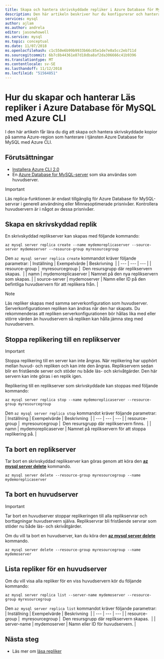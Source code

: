 ```yaml
---
title: Skapa och hantera skrivskyddade repliker i Azure Database för MySQL
description: Den här artikeln beskriver hur du konfigurerar och hanterar skrivskyddade repliker i Azure Database for MySQL med Azure CLI.
services: mysql
author: ajlam
ms.author: andrela
editor: jasonwhowell
ms.service: mysql
ms.topic: conceptual
ms.date: 11/07/2018
ms.openlocfilehash: c1c550e6b99b9933b66c85e1de7e0a5cc2eb711d
ms.sourcegitcommit: 6b7c8b44361e87d18dba8af2da306666c41b9396
ms.translationtype: MT
ms.contentlocale: sv-SE
ms.lasthandoff: 11/12/2018
ms.locfileid: "51564851"
---
```

# <a name="how-to-create-and-manage-read-replicas-in-azure-database-for-mysql-using-the-azure-cli"></a>Hur du skapar och hanterar Läs repliker i Azure Database för MySQL med Azure CLI

I den här artikeln får lära du dig att skapa och hantera skrivskyddade kopior på samma Azure-region som hanterare i tjänsten Azure Database for MySQL med Azure CLI.

## <a name="prerequisites"></a>Förutsättningar

- [Installera Azure CLI 2.0](https://docs.microsoft.com/cli/azure/install-azure-cli?view=azure-cli-latest)
- En [Azure Database for MySQL-server](quickstart-create-mysql-server-database-using-azure-portal.md) som ska användas som huvudserver. 

> [!IMPORTANT]
> Läs replica-funktionen är endast tillgänglig för Azure Database för MySQL-servrar i generell användning eller Minnesoptimerade prisnivåer. Kontrollera huvudservern är i något av dessa prisnivåer.

## <a name="create-a-read-replica"></a>Skapa en skrivskyddad replik

En skrivskyddad replikserver kan skapas med följande kommando:

```azurecli-interactive
az mysql server replica create --name mydemoreplicaserver --source-server mydemoserver --resource-group myresourcegroup
```

Den `az mysql server replica create` kommandot kräver följande parametrar:
| Inställning | Exempelvärde | Beskrivning  |
| --- | --- | --- |
| resource-group |  myresourcegroup |  Den resursgrupp där replikservern skapas.  |
| namn | mydemoreplicaserver | Namnet på den nya replikservern som skapas. |
| source-server | mydemoserver | Namn eller ID på den befintliga huvudservern för att replikera från. |

> [!NOTE]
> Läs repliker skapas med samma serverkonfiguration som huvudserver. Serverkonfigurationen repliken kan ändras när den har skapats. Du rekommenderas att repliken serverkonfigurationen bör hållas lika med eller större värden än huvudservern så repliken kan hålla jämna steg med huvudservern.

## <a name="stop-replication-to-a-replica-server"></a>Stoppa replikering till en replikserver

> [!IMPORTANT]
> Stoppa replikering till en server kan inte ångras. När replikering har upphört mellan huvud- och repliken och kan inte den ångras. Replikservern sedan blir en fristående server och stöder nu både läs- och skrivåtgärder. Den här servern kan inte göras i en replik igen.

Replikering till en replikserver som skrivskyddade kan stoppas med följande kommando:

```azurecli-interactive
az mysql server replica stop --name mydemoreplicaserver --resource-group myresourcegroup
```

Den `az mysql server replica stop` kommandot kräver följande parametrar:
| Inställning | Exempelvärde | Beskrivning  |
| --- | --- | --- |
| resource-group |  myresourcegroup |  Den resursgrupp där replikservern finns.  |
| namn | mydemoreplicaserver | Namnet på replikservern för att stoppa replikering på. |

## <a name="delete-a-replica-server"></a>Ta bort en replikserver

Tar bort en skrivskyddad replikserver kan göras genom att köra den **[az mysql server delete](/cli/azure/mysql/server#az_mysql_server_delete)** kommando.

```azurecli-interactive
az mysql server delete --resource-group myresourcegroup --name mydemoreplicaserver
```

## <a name="delete-a-master-server"></a>Ta bort en huvudserver

> [!IMPORTANT]
> Tar bort en huvudserver stoppar replikeringen till alla replikservrar och borttagningar huvudservern själva. Replikservrar bli fristående servrar som stöder nu både läs- och skrivåtgärder.

Om du vill ta bort en huvudserver, kan du köra den **[az mysql server delete](/cli/azure/mysql/server#az_mysql_server_delete)** kommando.

```azurecli-interactive
az mysql server delete --resource-group myresourcegroup --name mydemoserver
```

## <a name="list-replicas-for-a-master-server"></a>Lista repliker för en huvudserver

Om du vill visa alla repliker för en viss huvudservern kör du följande kommando: 

```azurecli-interactive
az mysql server replica list --server-name mydemoserver --resource-group myresourcegroup
```

Den `az mysql server replica list` kommandot kräver följande parametrar:
| Inställning | Exempelvärde | Beskrivning  |
| --- | --- | --- |
| resource-group |  myresourcegroup |  Den resursgrupp där replikservern skapas.  |
| server-name | mydemoserver | Namn eller ID för huvudservern. |

## <a name="next-steps"></a>Nästa steg

- Läs mer om [läsa repliker](concepts-read-replicas.md)
